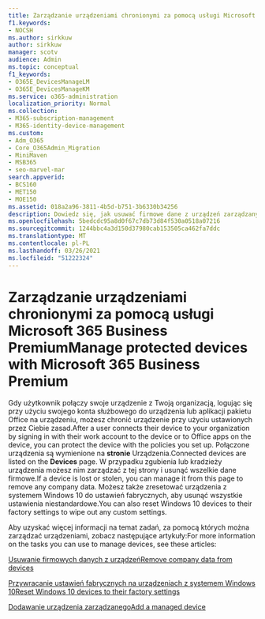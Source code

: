 ```yaml
---
title: Zarządzanie urządzeniami chronionymi za pomocą usługi Microsoft 365 Business Premium
f1.keywords:
- NOCSH
ms.author: sirkkuw
author: sirkkuw
manager: scotv
audience: Admin
ms.topic: conceptual
f1_keywords:
- O365E_DevicesManageLM
- O365E_DevicesManageKM
ms.service: o365-administration
localization_priority: Normal
ms.collection:
- M365-subscription-management
- M365-identity-device-management
ms.custom:
- Adm_O365
- Core_O365Admin_Migration
- MiniMaven
- MSB365
- seo-marvel-mar
search.appverid:
- BCS160
- MET150
- MOE150
ms.assetid: 018a2a96-3811-4b5d-b751-3b6330b34256
description: Dowiedz się, jak usuwać firmowe dane z urządzeń zarządzanych za pomocą zasad ochrony, a także jak zresetować urządzenia z systemem Windows 10 do ustawień fabrycznych.
ms.openlocfilehash: 5bedcdc95a8d0f67c7db73d84f530a0518a07216
ms.sourcegitcommit: 1244bbc4a3d150d37980cab153505ca462fa7ddc
ms.translationtype: MT
ms.contentlocale: pl-PL
ms.lasthandoff: 03/26/2021
ms.locfileid: "51222324"
---
```

# <a name="manage-protected-devices-with-microsoft-365-business-premium"></a><span data-ttu-id="c07aa-103">Zarządzanie urządzeniami chronionymi za pomocą usługi Microsoft 365 Business Premium</span><span class="sxs-lookup"><span data-stu-id="c07aa-103">Manage protected devices with Microsoft 365 Business Premium</span></span>

<span data-ttu-id="c07aa-104">Gdy użytkownik połączy swoje urządzenie z Twoją organizacją, logując się przy użyciu swojego konta służbowego do urządzenia lub aplikacji pakietu Office na urządzeniu, możesz chronić urządzenie przy użyciu ustawionych przez Ciebie zasad.</span><span class="sxs-lookup"><span data-stu-id="c07aa-104">After a user connects their device to your organization by signing in with their work account to the device or to Office apps on the device, you can protect the device with the policies you set up.</span></span> <span data-ttu-id="c07aa-105">Połączone urządzenia są wymienione na **stronie** Urządzenia.</span><span class="sxs-lookup"><span data-stu-id="c07aa-105">Connected devices are listed on the **Devices** page.</span></span> <span data-ttu-id="c07aa-106">W przypadku zgubienia lub kradzieży urządzenia możesz nim zarządzać z tej strony i usunąć wszelkie dane firmowe.</span><span class="sxs-lookup"><span data-stu-id="c07aa-106">If a device is lost or stolen, you can manage it from this page to remove any company data.</span></span> <span data-ttu-id="c07aa-107">Możesz także zresetować urządzenia z systemem Windows 10 do ustawień fabrycznych, aby usunąć wszystkie ustawienia niestandardowe.</span><span class="sxs-lookup"><span data-stu-id="c07aa-107">You can also reset Windows 10 devices to their factory settings to wipe out any custom settings.</span></span> 

<span data-ttu-id="c07aa-108">Aby uzyskać więcej informacji na temat zadań, za pomocą których można zarządzać urządzeniami, zobacz następujące artykuły:</span><span class="sxs-lookup"><span data-stu-id="c07aa-108">For more information on the tasks you can use to manage devices, see these articles:</span></span> 
  
[<span data-ttu-id="c07aa-109">Usuwanie firmowych danych z urządzeń</span><span class="sxs-lookup"><span data-stu-id="c07aa-109">Remove company data from devices</span></span>](remove-company-data.md)
  
[<span data-ttu-id="c07aa-110">Przywracanie ustawień fabrycznych na urządzeniach z systemem Windows 10</span><span class="sxs-lookup"><span data-stu-id="c07aa-110">Reset Windows 10 devices to their factory settings</span></span>](reset-devices-to-factory-settings.md)

[<span data-ttu-id="c07aa-111">Dodawanie urządzenia zarządzanego</span><span class="sxs-lookup"><span data-stu-id="c07aa-111">Add a managed device</span></span>](./app-protection-settings-for-android-and-ios.md)
